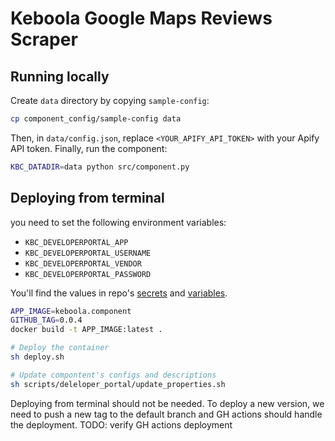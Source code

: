 # Keboola Google Maps Reviews Scraper

## Running locally

Create `data` directory by copying `sample-config`:

```sh
cp component_config/sample-config data
```

Then, in `data/config.json`, replace `<YOUR_APIFY_API_TOKEN>` with your Apify API token. Finally, run the component:

```sh
KBC_DATADIR=data python src/component.py
```

## Deploying from terminal

you need to set the following environment variables:
- `KBC_DEVELOPERPORTAL_APP`
- `KBC_DEVELOPERPORTAL_USERNAME`
- `KBC_DEVELOPERPORTAL_VENDOR`
- `KBC_DEVELOPERPORTAL_PASSWORD`

You'll find the values in repo's [secrets](https://github.com/apify/keboola-gmrs/settings/secrets/actions) and [variables](https://github.com/apify/keboola-gmrs/settings/variables/actions).

```sh
APP_IMAGE=keboola.component
GITHUB_TAG=0.0.4
docker build -t APP_IMAGE:latest .

# Deploy the container
sh deploy.sh

# Update compontent's configs and descriptions
sh scripts/deleloper_portal/update_properties.sh
```

Deploying from terminal should not be needed. To deploy a new version, we need to push a new tag to the default branch and GH actions should handle the deployment. TODO: verify GH actions deployment

